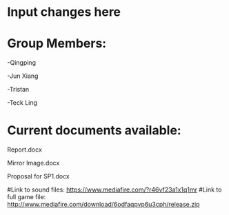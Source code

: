 # Input changes here
# Group Members:

-Qingping

-Jun Xiang

-Tristan

-Teck Ling

# Current documents available:

Report.docx

Mirror Image.docx

Proposal for SP1.docx

#Link to sound files:
https://www.mediafire.com/?r46vf23a1x1q1mr
#Link to full game file:
http://www.mediafire.com/download/6odfaqpvp6u3cph/release.zip
